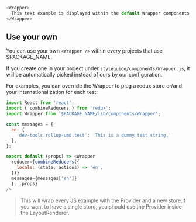 ```js
<Wrapper>
  This text example is displayed within the default Wrapper components used for all UI components examples.
</Wrapper>
```

## Use your own

You can use your own `<Wrapper />` within every projects that use $PACKAGE_NAME.

If you create one in your project under `styleguide/components/Wrapper.js`, it will be automatically picked instead of ours by our configuration.

For examples, you can override the Wrapper to plug a redux store or/and your internationalization for each test:

```js static
import React from 'react';
import { combineReducers } from 'redux';
import Wrapper from '$PACKAGE_NAME/lib/components/Wrapper';

const messages = {
  en: {
    'dev-tools.rollup-umd.test': 'This is a dummy test string.'
  },
};

export default (props) => <Wrapper
  reducer={combineReducers({
    locale: (state, actions) => 'en',
  })}
  messages={messages['en']}
  {...props}
/>
```

> This will wrap every JS example with the Provider and a new store,If you want to have a single store, you should use the Provider inside the LayoutRenderer.  
